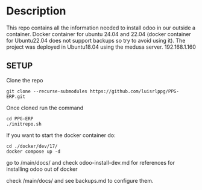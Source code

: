 # Description

This repo contains all the information needed to install odoo in our outside a container.
Docker container for ubuntu 24.04 and 22.04 (docker container for Ubuntu22.04 does not support backups so try to avoid using it).
The project was deployed in Ubuntu18.04 using the medusa server. 192.168.1.160

## SETUP
Clone the repo

	git clone --recurse-submodules https://github.com/luisrlppg/PPG-ERP.git

Once cloned run the command

	cd PPG-ERP
	./initrepo.sh

If you want to start the docker container do:

	cd ./docker/dev/17/
	docker compose up -d

go to /main/docs/ and check odoo-install-dev.md for references for installing
odoo out of docker

check /main/docs/ and see backups.md to configure them.
